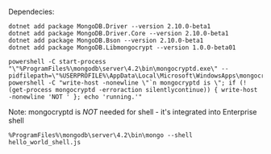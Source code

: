 Dependecies:
```batch
dotnet add package MongoDB.Driver --version 2.10.0-beta1
dotnet add package MongoDB.Driver.Core --version 2.10.0-beta1
dotnet add package MongoDB.Bson --version 2.10.0-beta1
dotnet add package MongoDB.Libmongocrypt --version 1.0.0-beta01

powershell -C start-process "\"%ProgramFiles%\mongodb\server\4.2\bin\mongocryptd.exe\" --pidfilepath=\"%USERPROFILE%\AppData\Local\Microsoft\WindowsApps\mongocryptd.pid\""
powershell -C "write-host -nonewline \"`n mongocryptd is \"; if (!(get-process mongocryptd -erroraction silentlycontinue)) { write-host -nonewline 'NOT ' }; echo 'running.'"
```

Note: mongocryptd is *NOT* needed for shell - it's integrated into Enterprise shell

```
%ProgramFiles%\mongodb\server\4.2\bin\mongo --shell hello_world_shell.js

```
